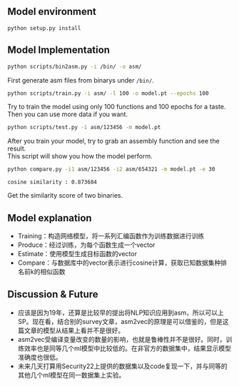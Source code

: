 ## Model environment

```
python setup.py install
```


## Model Implementation

```bash
python scripts/bin2asm.py -i /bin/ -o asm/
```

First generate asm files from binarys under `/bin/`.  

```bash
python scripts/train.py -i asm/ -l 100 -o model.pt --epochs 100
```

Try to train the model using only 100 functions and 100 epochs for a taste.  
Then you can use more data if you want.

```bash
python scripts/test.py -i asm/123456 -m model.pt
```

After you train your model, try to grab an assembly function and see the result.  
This script will show you how the model perform.  

```bash
python compare.py -i1 asm/123456 -i2 asm/654321 -m model.pt -e 30
```

```
cosine similarity : 0.873684
```
Get the similarity score of two binaries.

## Model explanation

* Training：构造网络模型，将一系列汇编函数作为训练数据进行训练
* Produce：经过训练，为每个函数生成一个vector
* Estimate：使用模型生成目标函数的vector
* Compare：与数据库中的vector表示进行cosine计算，获取已知数据集种排名前k的相似函数

## Discussion & Future
* 应该是因为19年，还算是比较早的提出将NLP知识应用到asm，所以可以上SP。现在看，结合别的survey文章，asm2vec的原理是可以借鉴的，但是这篇文章的模型从结果上看并不是很好。
* asm2vec受编译变量改变的数量的影响，也就是鲁棒性并不是很好。同时，训练效率也是同等几个ml模型中比较低的。在非官方的数据集中，结果显示模型准确度也很低。
* 未来几天打算用Security22上提供的数据集以及code复现一下，并与同等的其他几个ml模型在同一数据集上实验。

